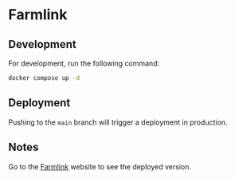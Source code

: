 # Farmlink

## Development

For development, run the following command:

```sh
docker compose up -d
```

## Deployment

Pushing to the `main` branch will trigger a deployment in production.

## Notes

Go to the [Farmlink](https://farmlink-woad.vercel.app) website to see the deployed version.

<!-- ## Resources -->
